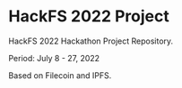 # HackFS 2022 Project

HackFS 2022 Hackathon Project Repository.

Period: July 8 - 27, 2022

Based on Filecoin and IPFS.
